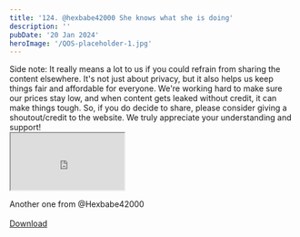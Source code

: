 ```yaml
---
title: '124. @hexbabe42000 She knows what she is doing'
description: ''
pubDate: '20 Jan 2024'
heroImage: '/QOS-placeholder-1.jpg'
---
```

<div class="video_paragraph_header"> Side note: It really means a lot to us if you could refrain from sharing the content elsewhere. It's not just about privacy, but it also helps us keep things fair and affordable for everyone. We're working hard to make sure our prices stay low, and when content gets leaked without credit, it can make things tough. So, if you do decide to share, please consider giving a shoutout/credit to the website. We truly appreciate your understanding and support!</div>

<iframe src="https://drive.google.com/file/d/1wpyBQgUCn78ogBwFetKGHw-8hTJYZYxq/preview" width="200" height="100" allow="autoplay" allowfullscreen="allowfullscreen"></iframe>

Another one from @Hexbabe42000
<br>
<br>
<a class="read_more" href="https://drive.google.com/file/d/1wpyBQgUCn78ogBwFetKGHw-8hTJYZYxq/view?usp=sharing">Download</a>